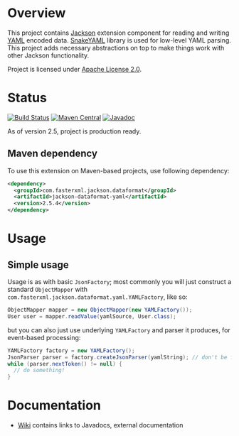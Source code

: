 # Overview

This project contains [Jackson](http://wiki.fasterxml.com/JacksonHome) extension component for reading and writing [YAML](http://en.wikipedia.org/wiki/YAML) encoded data.
[SnakeYAML](https://bitbucket.org/asomov/snakeyaml/) library is used for low-level YAML parsing.
This project adds necessary abstractions on top to make things work with other Jackson functionality.

Project is licensed under [Apache License 2.0](http://www.apache.org/licenses/LICENSE-2.0.txt).

# Status

[![Build Status](https://travis-ci.org/FasterXML/jackson-dataformat-yaml.svg?branch=master)](https://travis-ci.org/FasterXML/jackson-dataformat-yaml)
[![Maven Central](https://maven-badges.herokuapp.com/maven-central/com.fasterxml.jackson.dataformat/jackson-dataformat-yaml/badge.svg)](https://maven-badges.herokuapp.com/maven-central/com.fasterxml.jackson.dataformat/jackson-dataformat-yaml/)
[![Javadoc](https://javadoc-emblem.rhcloud.com/doc/com.fasterxml.jackson.dataformat/jackson-dataformat-yaml/badge.svg)](http://www.javadoc.io/doc/com.fasterxml.jackson.dataformat/jackson-dataformat-yaml)

As of version 2.5, project is production ready.

## Maven dependency

To use this extension on Maven-based projects, use following dependency:

```xml
<dependency>
  <groupId>com.fasterxml.jackson.dataformat</groupId>
  <artifactId>jackson-dataformat-yaml</artifactId>
  <version>2.5.4</version>
</dependency>
```

# Usage

## Simple usage

Usage is as with basic `JsonFactory`; most commonly you will just construct a standard `ObjectMapper` with `com.fasterxml.jackson.dataformat.yaml.YAMLFactory`, like so:

```java
ObjectMapper mapper = new ObjectMapper(new YAMLFactory());
User user = mapper.readValue(yamlSource, User.class);
```

but you can also just use underlying `YAMLFactory` and parser it produces, for event-based processing:

```java
YAMLFactory factory = new YAMLFactory();
JsonParser parser = factory.createJsonParser(yamlString); // don't be fooled by method name...
while (parser.nextToken() != null) {
  // do something!
}
```

# Documentation

* [Wiki](../../wiki) contains links to Javadocs, external documentation
